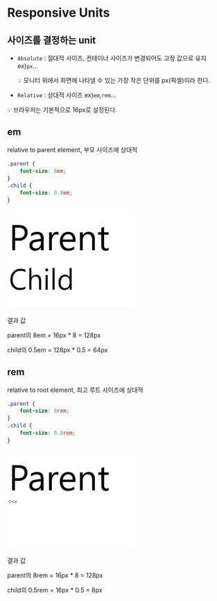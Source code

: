 # Responsive Units

## 사이즈를 결정하는 unit

-   `Absolute` : 절대적 사이즈, 컨테이너 사이즈가 변경되어도 고정 값으로 유지
    ex)`px`...
      <aside>
      💡 모니터 위에서 화면에 나타낼 수 있는 가장 작은 단위를 px(픽셀)이라 한다.
      
      </aside>

-   `Relative` : 상대적 사이즈
    ex)`em`,`rem`...

<aside>
💡 브라우저는 기본적으로 16px로 설정된다.

</aside>

## em

relative to parent element, 부모 사이즈에 상대적

```css
.parent {
    font-size: 8em;
}
.child {
    font-size: 0.8em;
}
```

<img src="./img/em_result.png" width="300"/>

결과 값

parent의 8em = 16px \* 8 = 128px

child의 0.5em = 128px \* 0.5 = 64px

## rem

relative to root element, 최고 루트 사이즈에 상대적

```css
.parent {
    font-size: 8rem;
}
.child {
    font-size: 0.8rem;
}
```

<img src="./img/rem_result.png" width="300"/>

결과 값

parent의 8rem = 16px \* 8 = 128px

child의 0.5rem = 16px \* 0.5 = 8px
